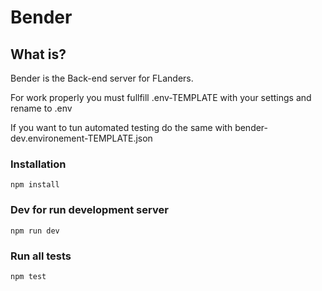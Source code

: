 # Bender

## What is?

Bender is the Back-end server for FLanders.

For work properly you must fullfill .env-TEMPLATE with your settings and rename to .env

If you want to tun automated testing do the same with bender-dev.environement-TEMPLATE.json


### Installation

```
npm install
```


### Dev for run development server

```
npm run dev
```


### Run all tests

```
npm test
```
